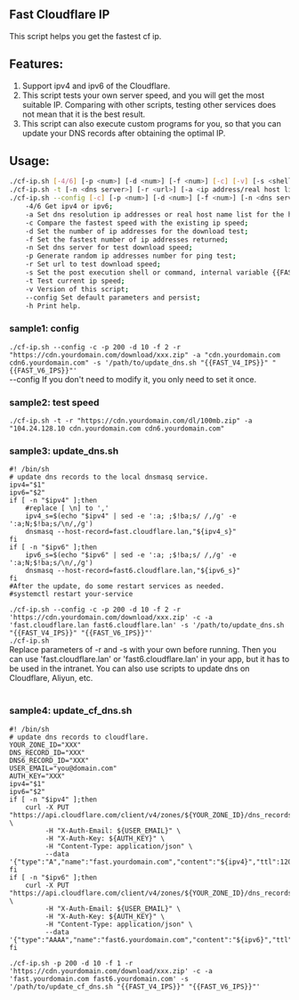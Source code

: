 ## Fast Cloudflare IP
This script helps you get the fastest cf ip.</br>
## Features:
1) Support ipv4 and ipv6 of the Cloudflare.</br>
2) This script tests your own server speed, and you will get the most suitable IP. Comparing with other scripts, testing other services does not mean that it is the best result.</br>
3) This script can also execute custom programs for you, so that you can update your DNS records after obtaining the optimal IP.</br>
## Usage:
```bash
./cf-ip.sh [-4/6] [-p <num>] [-d <num>] [-f <num>] [-c] [-v] [-s <shell/command>]
./cf-ip.sh -t [-n <dns server>] [-r <url>] [-a <ip address/real host list>]
./cf-ip.sh --config [-c] [-p <num>] [-d <num>] [-f <num>] [-n <dns server>] [-r <url>] [-a <ip address/real host list>] [-s <shell/command>]
	-4/6 Get ipv4 or ipv6;
	-a Set dns resolution ip addresses or real host name list for the host of url;
	-c Compare the fastest speed with the existing ip speed;
	-d Set the number of ip addresses for the download test;
	-f Set the fastest number of ip addresses returned;
	-n Set dns server for test download speed;
	-p Generate random ip addresses number for ping test;
	-r Set url to test download speed;
	-s Set the post execution shell or command, internal variable {{FAST_V4_IPS}} & {{FAST_V6_IPS}} can be used;
	-t Test current ip speed;
	-v Version of this script;
	--config Set default parameters and persist;
	-h Print help.
```

### sample1: config  
`
./cf-ip.sh --config -c -p 200 -d 10 -f 2 -r "https://cdn.yourdomain.com/download/xxx.zip" -a "cdn.yourdomain.com cdn6.yourdomain.com" -s '/path/to/update_dns.sh "{{FAST_V4_IPS}}" "{{FAST_V6_IPS}}"'
`
</br>
--config If you don't need to modify it, you only need to set it once.</br>

### sample2: test speed  
`
./cf-ip.sh -t -r "https://cdn.yourdomain.com/dl/100mb.zip" -a "104.24.128.10 cdn.yourdomain.com cdn6.yourdomain.com"
`
</br>
### sample3: update_dns.sh  
```
#! /bin/sh
# update dns records to the local dnsmasq service.
ipv4="$1"
ipv6="$2"
if [ -n "$ipv4" ];then
	#replace [ \n] to ','
	ipv4_s=$(echo "$ipv4" | sed -e ':a; ;$!ba;s/ /,/g' -e ':a;N;$!ba;s/\n/,/g')
	dnsmasq --host-record=fast.cloudflare.lan,"${ipv4_s}"
fi
if [ -n "$ipv6" ];then
	ipv6_s=$(echo "$ipv6" | sed -e ':a; ;$!ba;s/ /,/g' -e ':a;N;$!ba;s/\n/,/g')
	dnsmasq --host-record=fast6.cloudflare.lan,"${ipv6_s}"
fi
#After the update, do some restart services as needed.
#systemctl restart your-service
```
`
./cf-ip.sh --config -c -p 200 -d 10 -f 2 -r 'https://cdn.yourdomain.com/download/xxx.zip' -c -a 'fast.cloudflare.lan fast6.cloudflare.lan' -s '/path/to/update_dns.sh "{{FAST_V4_IPS}}" "{{FAST_V6_IPS}}"'
`
</br>
`
./cf-ip.sh
`
</br>
Replace parameters of -r and -s with your own before running. Then you can use 'fast.cloudflare.lan' or 'fast6.cloudflare.lan' in your app, but it has to be used in the intranet. You can also use scripts to update dns on Cloudflare, Aliyun, etc.</br>
</br>
### sample4: update_cf_dns.sh  
```
#! /bin/sh
# update dns records to cloudflare.
YOUR_ZONE_ID="XXX"
DNS_RECORD_ID="XXX"
DNS6_RECORD_ID="XXX"
USER_EMAIL="you@domain.com"
AUTH_KEY="XXX"
ipv4="$1"
ipv6="$2"
if [ -n "$ipv4" ];then
	curl -X PUT "https://api.cloudflare.com/client/v4/zones/${YOUR_ZONE_ID}/dns_records/${DNS_RECORD_ID}" \
	     -H "X-Auth-Email: ${USER_EMAIL}" \
	     -H "X-Auth-Key: ${AUTH_KEY}" \
	     -H "Content-Type: application/json" \
	     --data '{"type":"A","name":"fast.yourdomain.com","content":"${ipv4}","ttl":120,"proxied":false}'
fi
if [ -n "$ipv6" ];then
	curl -X PUT "https://api.cloudflare.com/client/v4/zones/${YOUR_ZONE_ID}/dns_records/${DNS6_RECORD_ID}" \
	     -H "X-Auth-Email: ${USER_EMAIL}" \
	     -H "X-Auth-Key: ${AUTH_KEY}" \
	     -H "Content-Type: application/json" \
	     --data '{"type":"AAAA","name":"fast6.yourdomain.com","content":"${ipv6}","ttl":120,"proxied":false}'
fi
```
`
./cf-ip.sh -p 200 -d 10 -f 1 -r 'https://cdn.yourdomain.com/download/xxx.zip' -c -a 'fast.yourdomain.com fast6.yourdomain.com' -s '/path/to/update_cf_dns.sh "{{FAST_V4_IPS}}" "{{FAST_V6_IPS}}"'
`
